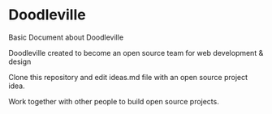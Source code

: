 # Doodleville
Basic Document about Doodleville

Doodleville created to become an open source team for web development & design 

Clone this repository and edit ideas.md file with an open source project idea.

Work together with other people to build open source projects.
